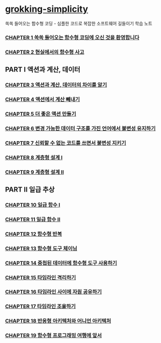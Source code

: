 
# [grokking-simplicity][official-site]
쏙쏙 들어오는 함수형 코딩 - 심플한 코드로 복잡한 소프트웨어 길들이기 학습 노트

### [CHAPTER 1 쏙쏙 들어오는 함수형 코딩에 오신 것을 환영합니다][under-construction]

### [CHAPTER 2 현실에서의 함수형 사고][under-construction]

## PART I 액션과 계산, 데이터

### [CHAPTER 3 액션과 계산, 데이터의 차이를 알기][under-construction]

### [CHAPTER 4 액션에서 계산 빼내기][under-construction]

### [CHAPTER 5 더 좋은 액션 만들기][under-construction]

### [CHAPTER 6 변경 가능한 데이터 구조를 가진 언어에서 불변성 유지하기][under-construction]

### [CHAPTER 7 신뢰할 수 없는 코드를 쓰면서 불변성 지키기][under-construction]

### [CHAPTER 8 계층형 설계 I][under-construction]

### [CHAPTER 9 계층형 설계 II][under-construction]

## PART II 일급 추상

### [CHAPTER 10 일급 함수 I][under-construction]

### [CHAPTER 11 일급 함수 II][under-construction]

### [CHAPTER 12 함수형 반복][under-construction]

### [CHAPTER 13 함수형 도구 체이닝][under-construction]

### [CHAPTER 14 중첩된 데이터에 함수형 도구 사용하기][under-construction]

### [CHAPTER 15 타임라인 격리하기][under-construction]

### [CHAPTER 16 타임라인 사이에 자원 공유하기][under-construction]

### [CHAPTER 17 타임라인 조율하기][under-construction]

### [CHAPTER 18 반응형 아키텍처와 어니언 아키텍처][under-construction]

### [CHAPTER 19 함수형 프로그래밍 여행에 앞서][under-construction]

[official-site]: https://grokkingsimplicity.com/
[under-construction]: a "🚧 준비 중 🚧"
